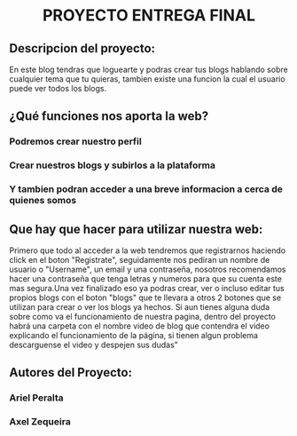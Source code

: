 
<h1 align="center"> PROYECTO ENTREGA FINAL </h1>
<h2> Descripcion del proyecto: </h2>
<p>En este blog tendras que loguearte y podras crear tus blogs hablando sobre cualquier tema que tu quieras, tambien existe una funcion la cual el usuario puede ver todos los blogs.

<h2>¿Qué funciones nos aporta la web? </h2>
<h3>Podremos crear nuestro perfil</h3>
<h3>Crear nuestros blogs y subirlos a la plataforma</h3>
<h3>Y tambien podran acceder a una breve informacion a cerca de quienes somos</h3>

<h2>Que hay que hacer para utilizar nuestra web: </h2>
<p>Primero que todo al acceder a la web tendremos que registrarnos haciendo click en el boton "Registrate", seguidamente nos pediran un nombre de usuario o "Username", un email y una contraseña, nosotros recomendamos hacer una contraseña que tenga letras y numeros para que su cuenta este mas segura.Una vez finalizado eso ya podras crear, ver o incluso editar tus propios blogs con el boton "blogs" que te llevara a otros 2 botones que se utilizan para crear o ver los blogs ya hechos. Si aun tienes alguna duda sobre como va el funcionamiento de nuestra pagina, dentro del proyecto habrá una carpeta con el nombre video de blog que contendra el video explicando el funcionamiento de la página, si tienen algun problema descarguense el video y despejen sus dudas"</p> 

<h2>Autores del Proyecto: </h2>
<h3>Ariel Peralta </h3>
<h3>Axel Zequeira </h3>

